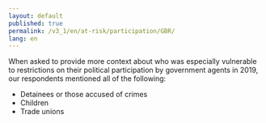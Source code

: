 ```yaml
---
layout: default
published: true
permalink: /v3_1/en/at-risk/participation/GBR/
lang: en
---
```


When asked to provide more context about who was especially vulnerable to restrictions on their political participation by government agents in 2019, our respondents mentioned all of the following:
- Detainees or those accused of crimes 
- Children 
- Trade unions 
